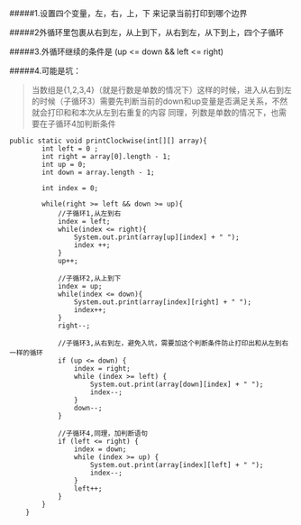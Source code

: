 #####1.设置四个变量，左，右，上，下 来记录当前打印到哪个边界

#####2外循环里包裹从右到左，从上到下，从右到左，从下到上，四个子循环

#####3.外循环继续的条件是 (up <= down && left <= right)

#####4.可能是坑：
> 当数组是{1,2,3,4}（就是行数是单数的情况下）这样的时候，进入从右到左的时候（子循环3）需要先判断当前的down和up变量是否满足关系，不然就会打印和和本次从左到右重复的内容
同理，列数是单数的情况下，也需要在子循环4加判断条件

```
public static void printClockwise(int[][] array){
		int left = 0 ;
		int right = array[0].length - 1;
		int up = 0;
		int down = array.length - 1;
		
		int index = 0;
		
		while(right >= left && down >= up){
			//子循环1,从左到右
			index = left;
			while(index <= right){
				System.out.print(array[up][index] + " ");
				index ++;
			}
			up++;
			
			//子循环2,从上到下
			index = up;
			while(index <= down){
				System.out.print(array[index][right] + " ");
				index++;
			}
			right--;
			
			//子循环3,从右到左，避免入坑，需要加这个判断条件防止打印出和从左到右一样的循环
			if (up <= down) {
				index = right;
				while (index >= left) {
					System.out.print(array[down][index] + " ");
					index--;
				}
				down--;
			}
			
			//子循环4,同理，加判断语句
			if (left <= right) {
				index = down;
				while (index >= up) {
					System.out.print(array[index][left] + " ");
					index--;
				}
				left++;
			}
		}
	}

```
